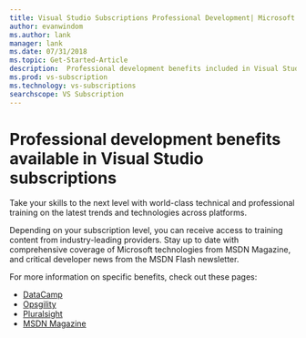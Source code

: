 ```yaml
---
title: Visual Studio Subscriptions Professional Development| Microsoft Docs
author: evanwindom
ms.author: lank
manager: lank
ms.date: 07/31/2018
ms.topic: Get-Started-Article
description:  Professional development benefits included in Visual Studio subscriptions
ms.prod: vs-subscription
ms.technology: vs-subscriptions
searchscope: VS Subscription
---
```


# Professional development benefits available in Visual Studio subscriptions

Take your skills to the next level with world-class technical and professional training on the latest trends and technologies across platforms. 

Depending on your subscription level, you can receive access to training content from industry-leading providers.  Stay up to date with comprehensive coverage of Microsoft technologies from MSDN Magazine, and critical developer news from the MSDN Flash newsletter. 

For more information on specific benefits, check out these pages:

- [DataCamp](vs-datacamp.md)
- [Opsgility](vs-opsgility.md)
- [Pluralsight](vs-pluralsight.md)
- [MSDN Magazine](vs-msdn.md)
